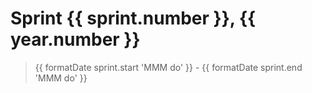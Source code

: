 # Sprint {{ sprint.number }}, {{ year.number }}

> {{ formatDate sprint.start 'MMM do' }} - {{ formatDate sprint.end 'MMM do' }}
